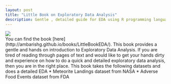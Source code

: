 ```yaml
---
layout: post
title: "Little Book on Exploratory Data Analysis"
description: Gentle , detailed guide for EDA using R programming language
---
```


<div class="col one">
	<img class="col three" src="{{ site.baseurl }}/img/EDABookCover.jpg">
</div>
<div class="col twp caption">
You can find the book [here](http://ambarishg.github.io/books/LittleBookEDA/).     
 This book provides a gentle and hands on introduction to Exploratory Data Analysis. If you are tired of reading through pages of text and would like to get your hands dirty and experience on how to do a quick and detailed exploratory data analysis, then you are in the right place.           
 This book takes the following datasets and does a detailed EDA           
 * Meteorite Landings dataset from NASA
 * Adverse Food Events dataset from FDA            
</div>
